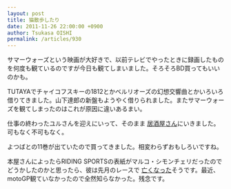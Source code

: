 ```yaml
---
layout: post
title: 猫散歩したり
date: 2011-11-26 22:00:00 +0900
author: Tsukasa OISHI
permalink: /articles/930
---
```



サマーウォーズという映画が大好きで、以前テレビでやったときに録画したものを何度も観ているのですが今日も観てしまいました。そろそろBD買ってもいいのかも。  

TUTAYAでチャイコフスキーの1812とかベルリオーズの幻想交響曲とかいろいろ借りてきました。山下達郎の新盤もようやく借りられました。またサマーウォーズを観てしまったのはこれが原因に違いあるまい。  

仕事の終わったユルさんを迎えにいって、そのまま [居酒屋さん](http://camera.tabelog.com/p/71czVh?ref=nf)にいきました。可もなく不可もなく。  

よつばとの11巻が出ていたので買ってきました。相変わらずおもしろいですね。  

本屋さんによったらRIDING SPORTSの表紙がマルコ・シモンチェリだったのでどうかしたのかと思ったら、彼は先月のレースで [亡くなった](http://www.ctpost.com/sports/article/Italian-rider-killed-in-Malaysian-motorcycle-race-2232158.php#photo-1692948)そうです。最近、motoGP観ていなかったので全然知らなかった。残念です。  

